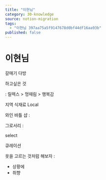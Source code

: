 ```yaml
---
title: "이현님"
category: 30-knowledge
source: notion-migration
tags:
  - "이현님 397aa75a5f9147678d0bf44df16aa93b"
published: false
---
```


# 이현님

갈매기 다방

하고싶은 것

: 릴렉스 > 멍때림 > 행복감

지역 식재료 Local

와인 바틀 샵 :

그로서리 :

select

큐레이션

옷을 고르는 것처럼 해보자 :

* 상황에
* 취향
